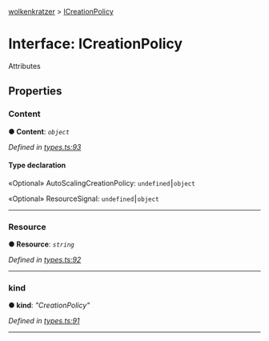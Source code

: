 [wolkenkratzer](../README.md) > [ICreationPolicy](../interfaces/icreationpolicy.md)



# Interface: ICreationPolicy


Attributes


## Properties
<a id="content"></a>

###  Content

**●  Content**:  *`object`* 

*Defined in [types.ts:93](https://github.com/arminhammer/wolkenkratzer/blob/94afaab/src/types.ts#L93)*


#### Type declaration




«Optional»  AutoScalingCreationPolicy: `undefined`⎮`object`






«Optional»  ResourceSignal: `undefined`⎮`object`







___

<a id="resource"></a>

###  Resource

**●  Resource**:  *`string`* 

*Defined in [types.ts:92](https://github.com/arminhammer/wolkenkratzer/blob/94afaab/src/types.ts#L92)*





___

<a id="kind"></a>

###  kind

**●  kind**:  *"CreationPolicy"* 

*Defined in [types.ts:91](https://github.com/arminhammer/wolkenkratzer/blob/94afaab/src/types.ts#L91)*





___


